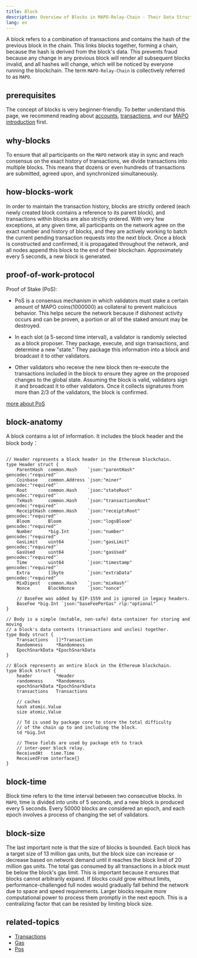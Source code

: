 ```yaml
---
title: Block
description: Overview of Blocks in MAPO-Relay-Chain - Their Data Structure, Purpose, and How Blocks are Generated
lang: en
---
```



A block refers to a combination of transactions and contains the hash of the previous block in the chain. This links blocks together, forming a chain, because the hash is derived from the block's data. This prevents fraud because any change in any previous block will render all subsequent blocks invalid, and all hashes will change, which will be noticed by everyone running the blockchain. The term `MAPO-Relay-Chain` is collectively referred to as `MAPO`.

## prerequisites

The concept of blocks is very beginner-friendly. To better understand this page, we recommend reading about [accounts](/docs/base/accounts/index_en.md), [transactions](/docs/base/transactions/index_en.md), and our [MAPO introduction](/docs/base/intro-to-mapo/index_en.md) first.

## why-blocks

To ensure that all participants on the `MAPO` network stay in sync and reach consensus on the exact history of transactions, we divide transactions into multiple blocks. This means that dozens or even hundreds of transactions are submitted, agreed upon, and synchronized simultaneously.


## how-blocks-work

In order to maintain the transaction history, blocks are strictly ordered (each newly created block contains a reference to its parent block), and transactions within blocks are also strictly ordered. With very few exceptions, at any given time, all participants on the network agree on the exact number and history of blocks, and they are actively working to batch the current pending transaction requests into the next block. Once a block is constructed and confirmed, it is propagated throughout the network, and all nodes append this block to the end of their blockchain. Approximately every 5 seconds, a new block is generated.

## proof-of-work-protocol

Proof of Stake (PoS):

- PoS is a consensus mechanism in which validators must stake a certain amount of MAPO coins(1000000) as collateral to prevent malicious behavior. This helps secure the network because if dishonest activity occurs and can be proven, a portion or all of the staked amount may be destroyed.

- In each slot (a 5-second time interval), a validator is randomly selected as a block proposer. They package, execute, and sign transactions, and determine a new "state." They package this information into a block and broadcast it to other validators.

- Other validators who receive the new block then re-execute the transactions included in the block to ensure they agree on the proposed changes to the global state. Assuming the block is valid, validators sign it and broadcast it to other validators. Once it collects signatures from more than 2/3 of the validators, the block is confirmed.


[more about PoS](/docs/base/mapo-relay-chain/protocol/pos_en.md)

## block-anatomy

A block contains a lot of information. It includes the block header and the block body：

```golang

// Header represents a block header in the Ethereum blockchain.
type Header struct {
	ParentHash  common.Hash    `json:"parentHash"       gencodec:"required"`
	Coinbase    common.Address `json:"miner"            gencodec:"required"`
	Root        common.Hash    `json:"stateRoot"        gencodec:"required"`
	TxHash      common.Hash    `json:"transactionsRoot" gencodec:"required"`
	ReceiptHash common.Hash    `json:"receiptsRoot"     gencodec:"required"`
	Bloom       Bloom          `json:"logsBloom"        gencodec:"required"`
	Number      *big.Int       `json:"number"           gencodec:"required"`
	GasLimit    uint64         `json:"gasLimit"         gencodec:"required"`
	GasUsed     uint64         `json:"gasUsed"          gencodec:"required"`
	Time        uint64         `json:"timestamp"        gencodec:"required"`
	Extra       []byte         `json:"extraData"        gencodec:"required"`
	MixDigest   common.Hash    `json:"mixHash"`
	Nonce       BlockNonce     `json:"nonce"`

	// BaseFee was added by EIP-1559 and is ignored in legacy headers.
	BaseFee *big.Int `json:"baseFeePerGas" rlp:"optional"`
}

// Body is a simple (mutable, non-safe) data container for storing and moving
// a block's data contents (transactions and uncles) together.
type Body struct {
	Transactions   []*Transaction
	Randomness     *Randomness
	EpochSnarkData *EpochSnarkData
}

// Block represents an entire block in the Ethereum blockchain.
type Block struct {
	header         *Header
	randomness     *Randomness
	epochSnarkData *EpochSnarkData
	transactions   Transactions

	// caches
	hash atomic.Value
	size atomic.Value

	// Td is used by package core to store the total difficulty
	// of the chain up to and including the block.
	td *big.Int

	// These fields are used by package eth to track
	// inter-peer block relay.
	ReceivedAt   time.Time
	ReceivedFrom interface{}
}
```

## block-time

Block time refers to the time interval between two consecutive blocks. In `MAPO`, time is divided into units of 5 seconds, and a new block is produced every 5 seconds. Every 50000 blocks are considered an epoch, and each epoch involves a process of changing the set of validators.


## block-size

The last important note is that the size of blocks is bounded. Each block has a target size of 13 million gas units, but the block size can increase or decrease based on network demand until it reaches the block limit of 20 million gas units. The total gas consumed by all transactions in a block must be below the block's gas limit. This is important because it ensures that blocks cannot arbitrarily expand. If blocks could grow without limits, performance-challenged full nodes would gradually fall behind the network due to space and speed requirements. Larger blocks require more computational power to process them promptly in the next epoch. This is a centralizing factor that can be resisted by limiting block size.


## related-topics

- [Transactions](/docs/base/transactions/index_en.md)
- [Gas](/docs/base/gas/index_en.md)
- [Pos](/docs/base/mapo-relay-chain/protocol/pos_en.md)
